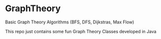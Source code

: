 # GraphTheory
Basic Graph Theory Algorithms (BFS, DFS, Dijkstras, Max Flow)

This repo just contains some fun Graph Theory Classes developed in Java
